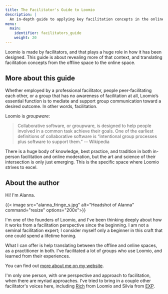 ```yaml
---
title: The Facilitator's Guide to Loomio
description: |
  An in-depth guide to applying key facilitation concepts in the online space.
menu:
  main:
    identifier: facilitators_guide
    weight: 20
---
```


Loomio is made by facilitators, and that plays a huge role in how it has been designed. This guide is about revealing more of that context, and translating facilitation concepts from the offline space to the online space.

## More about this guide

Whether employed by a professional facilitator, people peer-facilitating each other, or a group that has no awareness of facilitation at all, Loomio’s essential function is to mediate and support group communication toward a desired outcome. In other words, facilitation.

Loomio is *groupware*:

> Collaborative software, or groupware, is designed to help people involved in a common task achieve their goals. One of the earliest definitions of collaborative software is “intentional group processes plus software to support them.” -- Wikipedia

There is a huge body of knowledge, best practice, and tradition in both in-person facilitation and online moderation, but the art and science of their intersection is only just emerging. This is the specific space where Loomio strives to excel.

## About the author

Hi! I'm Alanna.

{{< image src="alanna_fringe_s.jpg" alt="Headshot of Alanna" command="resize" options="200x">}}

I'm one of the founders of Loomio, and I've been thinking deeply about how it works from a facilitation perspective since the beginning. I am not a seminal facilitation expert; I consider myself only a beginner in this craft that one could spend a lifetime honing.

What I can offer is help translating between the offline and online spaces, as a practitioner in both. I've facilitated a lot of groups who use Loomio, and learned from their experiences.

You can find out [more about me on my website](http://alanna.space).

I'm only one person, with one perspective and approach to facilitation, when there are myriad approaches. I've tried to bring in a couple other facilitator's voices here, including [Rich](http://richdecibels.com/) from Loomio and Silvia from [EXP](http://exp.agency).
